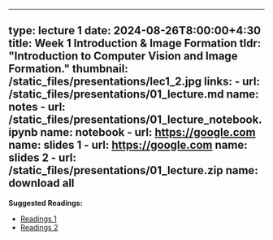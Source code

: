 ----
type: lecture 1
date: 2024-08-26T8:00:00+4:30
title: Week 1 Introduction & Image Formation
tldr: "Introduction to Computer Vision and Image Formation."
thumbnail: /static_files/presentations/lec1_2.jpg
links: 
    - url: /static_files/presentations/01_lecture.md
      name: notes
    - url: /static_files/presentations/01_lecture_notebook.ipynb
      name: notebook
    - url: https://google.com
      name: slides 1
    - url: https://google.com
      name: slides 2
    - url: /static_files/presentations/01_lecture.zip
      name: download all
---
**Suggested Readings:**
- [Readings 1](http://example.com)
- [Readings 2](http://example.com)
